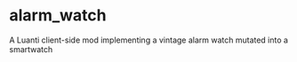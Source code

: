 # alarm_watch
A Luanti client-side mod implementing a vintage alarm watch mutated into a smartwatch
